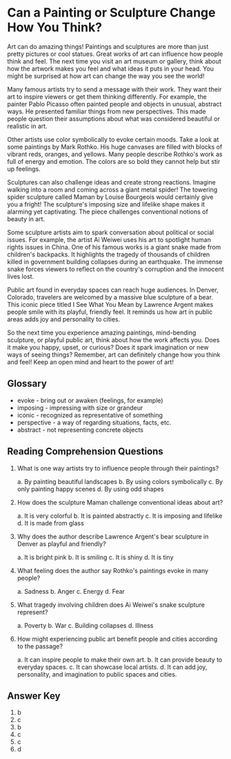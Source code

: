 # Can a Painting or Sculpture Change How You Think?

Art can do amazing things! Paintings and sculptures are more than just pretty pictures or cool statues. Great works of art can influence how people think and feel. The next time you visit an art museum or gallery, think about how the artwork makes you feel and what ideas it puts in your head. You might be surprised at how art can change the way you see the world!

Many famous artists try to send a message with their work. They want their art to inspire viewers or get them thinking differently. For example, the painter Pablo Picasso often painted people and objects in unusual, abstract ways. He presented familiar things from new perspectives. This made people question their assumptions about what was considered beautiful or realistic in art.

Other artists use color symbolically to evoke certain moods. Take a look at some paintings by Mark Rothko. His huge canvases are filled with blocks of vibrant reds, oranges, and yellows. Many people describe Rothko's work as full of energy and emotion. The colors are so bold they cannot help but stir up feelings.

Sculptures can also challenge ideas and create strong reactions. Imagine walking into a room and coming across a giant metal spider! The towering spider sculpture called Maman by Louise Bourgeois would certainly give you a fright! The sculpture's imposing size and lifelike shape makes it alarming yet captivating. The piece challenges conventional notions of beauty in art.

Some sculpture artists aim to spark conversation about political or social issues. For example, the artist Ai Weiwei uses his art to spotlight human rights issues in China. One of his famous works is a giant snake made from children's backpacks. It highlights the tragedy of thousands of children killed in government building collapses during an earthquake. The immense snake forces viewers to reflect on the country's corruption and the innocent lives lost.

Public art found in everyday spaces can reach huge audiences. In Denver, Colorado, travelers are welcomed by a massive blue sculpture of a bear. This iconic piece titled I See What You Mean by Lawrence Argent makes people smile with its playful, friendly feel. It reminds us how art in public areas adds joy and personality to cities.

So the next time you experience amazing paintings, mind-bending sculpture, or playful public art, think about how the work affects you. Does it make you happy, upset, or curious? Does it spark imagination or new ways of seeing things? Remember, art can definitely change how you think and feel! Keep an open mind and heart to the power of art!

## Glossary

- evoke - bring out or awaken (feelings, for example)
- imposing - impressing with size or grandeur
- iconic - recognized as representative of something
- perspective - a way of regarding situations, facts, etc.
- abstract - not representing concrete objects

## Reading Comprehension Questions

1. What is one way artists try to influence people through their paintings?

   a. By painting beautiful landscapes
   b. By using colors symbolically
   c. By only painting happy scenes
   d. By using odd shapes

2. How does the sculpture Maman challenge conventional ideas about art?

   a. It is very colorful
   b. It is painted abstractly
   c. It is imposing and lifelike
   d. It is made from glass

3. Why does the author describe Lawrence Argent's bear sculpture in Denver as playful and friendly?

   a. It is bright pink
   b. It is smiling
   c. It is shiny
   d. It is tiny

4. What feeling does the author say Rothko's paintings evoke in many people?

   a. Sadness
   b. Anger
   c. Energy
   d. Fear

5. What tragedy involving children does Ai Weiwei's snake sculpture represent?

   a. Poverty
   b. War
   c. Building collapses
   d. Illness

6. How might experiencing public art benefit people and cities according to the passage?

   a. It can inspire people to make their own art.
   b. It can provide beauty to everyday spaces.
   c. It can showcase local artists.
   d. It can add joy, personality, and imagination to public spaces and cities.

## Answer Key

1. b
2. c
3. b
4. c
5. c
6. d
